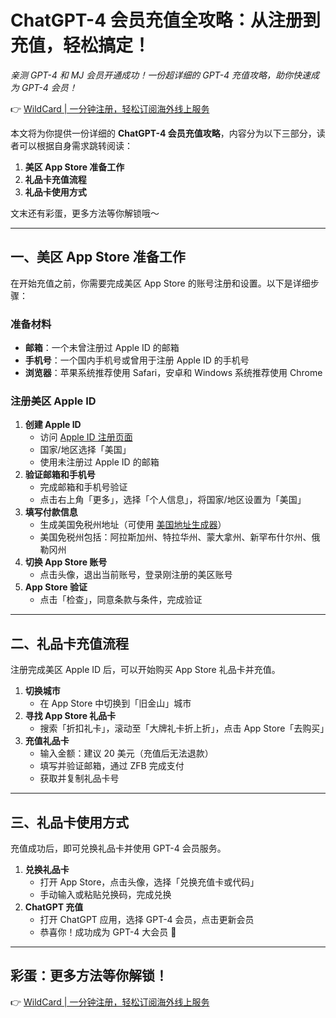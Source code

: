 # ChatGPT-4 会员充值全攻略：从注册到充值，轻松搞定！

*亲测 GPT-4 和 MJ 会员开通成功！一份超详细的 GPT-4 充值攻略，助你快速成为 GPT-4 会员！*

👉 [WildCard | 一分钟注册，轻松订阅海外线上服务](https://bbtdd.com/WildCard)

本文将为你提供一份详细的 **ChatGPT-4 会员充值攻略**，内容分为以下三部分，读者可以根据自身需求跳转阅读：  
1. **美区 App Store 准备工作**  
2. **礼品卡充值流程**  
3. **礼品卡使用方式**  

文末还有彩蛋，更多方法等你解锁哦～

---

## 一、美区 App Store 准备工作

在开始充值之前，你需要完成美区 App Store 的账号注册和设置。以下是详细步骤：

### 准备材料  
- **邮箱**：一个未曾注册过 Apple ID 的邮箱  
- **手机号**：一个国内手机号或曾用于注册 Apple ID 的手机号  
- **浏览器**：苹果系统推荐使用 Safari，安卓和 Windows 系统推荐使用 Chrome  

### 注册美区 Apple ID  

1. **创建 Apple ID**  
   - 访问 [Apple ID 注册页面](https://appleid.apple.com/account)  
   - 国家/地区选择「美国」  
   - 使用未注册过 Apple ID 的邮箱  
2. **验证邮箱和手机号**  
   - 完成邮箱和手机号验证  
   - 点击右上角「更多」，选择「个人信息」，将国家/地区设置为「美国」  
3. **填写付款信息**  
   - 生成美国免税州地址（可使用 [美国地址生成器](http://www.meiguodizhi.com)）  
   - 美国免税州包括：阿拉斯加州、特拉华州、蒙大拿州、新罕布什尔州、俄勒冈州  
4. **切换 App Store 账号**  
   - 点击头像，退出当前账号，登录刚注册的美区账号  
5. **App Store 验证**  
   - 点击「检查」，同意条款与条件，完成验证  

---

## 二、礼品卡充值流程

注册完成美区 Apple ID 后，可以开始购买 App Store 礼品卡并充值。

1. **切换城市**  
   - 在 App Store 中切换到「旧金山」城市  
2. **寻找 App Store 礼品卡**  
   - 搜索「折扣礼卡」，滚动至「大牌礼卡折上折」，点击 App Store「去购买」  
3. **充值礼品卡**  
   - 输入金额：建议 20 美元（充值后无法退款）  
   - 填写并验证邮箱，通过 ZFB 完成支付  
   - 获取并复制礼品卡号  

---

## 三、礼品卡使用方式

充值成功后，即可兑换礼品卡并使用 GPT-4 会员服务。

1. **兑换礼品卡**  
   - 打开 App Store，点击头像，选择「兑换充值卡或代码」  
   - 手动输入或粘贴兑换码，完成兑换  
2. **ChatGPT 充值**  
   - 打开 ChatGPT 应用，选择 GPT-4 会员，点击更新会员  
   - 恭喜你！成功成为 GPT-4 大会员 🎉  

---

## 彩蛋：更多方法等你解锁！

  

👉 [WildCard | 一分钟注册，轻松订阅海外线上服务](https://bbtdd.com/WildCard)
